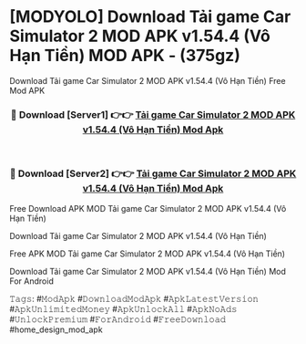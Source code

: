 # [MODYOLO] Download Tải game Car Simulator 2 MOD APK v1.54.4 (Vô Hạn Tiền) MOD APK - (375gz)
Download Tải game Car Simulator 2 MOD APK v1.54.4 (Vô Hạn Tiền) Free Mod APK

<div align="center">
<h3>🔴 Download [Server1] 👉👉 <a href="https://apk-comot.site?title=Tải_game_Car_Simulator_2_MOD_APK_v1.54.4_(Vô_Hạn_Tiền)">Tải game Car Simulator 2 MOD APK v1.54.4 (Vô Hạn Tiền) Mod Apk</a></h3><br>

<h3>🔴 Download [Server2] 👉👉 <a href="https://apk-comot.site?title=Tải_game_Car_Simulator_2_MOD_APK_v1.54.4_(Vô_Hạn_Tiền)">Tải game Car Simulator 2 MOD APK v1.54.4 (Vô Hạn Tiền) Mod Apk</a></h3>
</div>


Free Download APK MOD Tải game Car Simulator 2 MOD APK v1.54.4 (Vô Hạn Tiền)

Download Tải game Car Simulator 2 MOD APK v1.54.4 (Vô Hạn Tiền) 

Free APK MOD Tải game Car Simulator 2 MOD APK v1.54.4 (Vô Hạn Tiền) 

Download Tải game Car Simulator 2 MOD APK v1.54.4 (Vô Hạn Tiền) Mod For Android

𝚃𝚊𝚐𝚜: #𝙼𝚘𝚍𝙰𝚙𝚔 #𝙳𝚘𝚠𝚗𝚕𝚘𝚊𝚍𝙼𝚘𝚍𝙰𝚙𝚔 #𝙰𝚙𝚔𝙻𝚊𝚝𝚎𝚜𝚝𝚅𝚎𝚛𝚜𝚒𝚘𝚗 #𝙰𝚙𝚔𝚄𝚗𝚕𝚒𝚖𝚒𝚝𝚎𝚍𝙼𝚘𝚗𝚎𝚢 #𝙰𝚙𝚔𝚄𝚗𝚕𝚘𝚌𝚔𝙰𝚕𝚕 #𝙰𝚙𝚔𝙽𝚘𝙰𝚍𝚜 #𝚄𝚗𝚕𝚘𝚌𝚔𝙿𝚛𝚎𝚖𝚒𝚞𝚖 #𝙵𝚘𝚛𝙰𝚗𝚍𝚛𝚘𝚒𝚍 #𝙵𝚛𝚎𝚎𝙳𝚘𝚠𝚗𝚕𝚘𝚊𝚍 #home_design_mod_apk